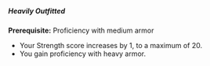 ##### Heavily Outfitted

**Prerequisite:**
Proficiency with medium armor

- Your Strength score increases by 1, to a maximum of 20.
- You gain proficiency with heavy armor.
